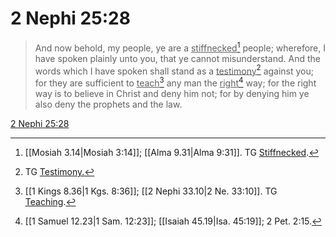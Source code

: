 # 2 Nephi 25:28

> And now behold, my people, ye are a <u>stiffnecked</u>[^a] people; wherefore, I have spoken plainly unto you, that ye cannot misunderstand. And the words which I have spoken shall stand as a <u>testimony</u>[^b] against you; for they are sufficient to <u>teach</u>[^c] any man the <u>right</u>[^d] way; for the right way is to believe in Christ and deny him not; for by denying him ye also deny the prophets and the law.

[2 Nephi 25:28](https://www.churchofjesuschrist.org/study/scriptures/bofm/2-ne/25?lang=eng&id=p28#p28)


[^a]: [[Mosiah 3.14|Mosiah 3:14]]; [[Alma 9.31|Alma 9:31]]. TG [Stiffnecked](https://www.churchofjesuschrist.org/study/scriptures/tg/stiffnecked?lang=eng).
[^b]: TG [Testimony.](https://www.churchofjesuschrist.org/study/scriptures/tg/testimony?lang=eng)
[^c]: [[1 Kings 8.36|1 Kgs. 8:36]]; [[2 Nephi 33.10|2 Ne. 33:10]]. TG [Teaching](https://www.churchofjesuschrist.org/study/scriptures/tg/teaching?lang=eng).
[^d]: [[1 Samuel 12.23|1 Sam. 12:23]]; [[Isaiah 45.19|Isa. 45:19]]; 2 Pet. 2:15.
